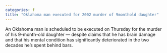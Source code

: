 ```yaml
---
categories: f
title: "Oklahoma man executed for 2002 murder of 9monthold daughter"
---
```

An Oklahoma man is scheduled to be executed on Thursday for the murder of his 9-month-old daughter — despite claims that he has brain damage and that his mental condition has significantly deteriorated in the two decades he’s spent behind bars.